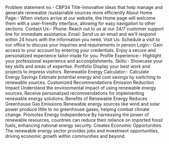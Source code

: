 Problem statement no.- CBP34
Title-Innovative ideas that help manage and generate renewable /sustainable sources more efficiently
About Home Page:-
When visitors arrive at our website, the Home page will welcome them with a user-friendly interface, allowing for easy navigation to other sections.
Contact Us:-
Phone: Reach out to us at our 24/7 customer support line for immediate assistance.
Email: Send us an email and we'll respond within 24 hours with the information you need.
Visit Us: Schedule a visit to our office to discuss your inquiries and requirements in person
Login:-
Gain access to your account by entering your credentials. Enjoy a secure and personalized experience tailor-made for you.
Profile Experience:-
Highlight your professional experience and accomplishments.
Skills:-
Showcase your key skills and areas of expertise.
Portfolio
Display your best work and projects to impress visitors.
Renewable Energy Calculator:-
  Calculate Energy Savings
Estimate potential energy and cost savings by switching to renewable sources.
Customized Recommendations
Emission Reduction Impact
Understand the environmental impact of using renewable energy sources.
 Receive personalized recommendations for implementing renewable energy solutions.
 Benefits of Renewable Energy Reduces Greenhouse Gas Emissions
Renewable energy sources like wind and solar power produce little to no greenhouse gases, helping combat climate change.
Promotes Energy Independence
By harnessing the power of renewable resources, countries can reduce their reliance on imported fossil fuels, enhancing national energy security.
Creates Economic Opportunities
The renewable energy sector provides jobs and investment opportunities, driving economic growth within communities and beyond.
